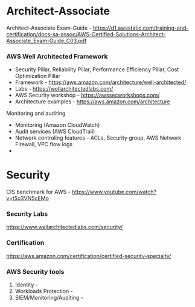 # Architect-Associate
Architect-Associate Exam-Guide - https://d1.awsstatic.com/training-and-certification/docs-sa-assoc/AWS-Certified-Solutions-Architect-Associate_Exam-Guide_C03.pdf

### AWS Well Architected Framework
- Security Pillar, Reliability Pillar, Performance Efficiency Pillar, Cost Optimization Pillar
- Framework - https://aws.amazon.com/architecture/well-architected/
- Labs - https://wellarchitectedlabs.com/
- AWS Security workshop - https://awssecworkshops.com/
- Architecture examples - https://aws.amazon.com/architecture

Monitoring and auditing
- Monitoring (Amazon CloudWatch)
- Audit services (AWS CloudTrail)
- Network controling features - ACLs, Security group, AWS Network Firewall, VPC flow logs
- 


# Security

CIS benchmark for AWS - https://www.youtube.com/watch?v=t5o3VN5cEMo

### Security Labs
https://www.wellarchitectedlabs.com/security/

### Certification
https://aws.amazon.com/certification/certified-security-specialty/

### AWS Security tools
1. Identity                    -  
2. Workloads Protection        -  
3. SIEM/Monitoring/Auditing    -  
